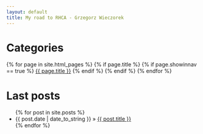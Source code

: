 ```yaml
---
layout: default
title: My road to RHCA - Grzegorz Wieczorek
---
```


<div id="home">
  <h1>Categories</h1>
      {% for page in site.html_pages %}
        {% if page.title %}
          {% if page.showinnav == true %}
            <a href="{{ page.url | remove:'index.html' }}">{{ page.title }}</a>
          {% endif %}
        {% endif %}
      {% endfor %}
  <h1>Last posts</h1>
  <ul class="posts">
    {% for post in site.posts %}
      <li><span>{{ post.date | date_to_string }}</span> &raquo; <a href="{{ post.url }}">{{ post.title }}</a></li>
    {% endfor %}
  </ul>
</div>
